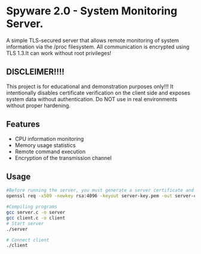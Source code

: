 # Spyware 2.0 - System Monitoring Server.

A simple TLS-secured server that allows remote monitoring of system information via the /proc filesystem.
All communication is encrypted using TLS 1.3.It can work without root privileges!
## DISCLEIMER!!!!
This project is for educational and demonstration purposes only!!!
It intentionally disables certificate verification on the client side and exposes system data without authentication.
Do NOT use in real environments without proper hardening.
## Features
- CPU information monitoring
- Memory usage statistics
- Remote command execution
- Encryption of the transmission channel

## Usage
```bash
#Before running the server, you must generate a server certificate and private key in the same directory as the executable:
openssl req -x509 -newkey rsa:4096 -keyout server-key.pem -out server-cert.pem -days 365 -nodes -subj "/CN=localhost"

#Compiling programs
gcc server.c -o server
gcc client.c -o client
# Start server
./server

# Connect client
./client
